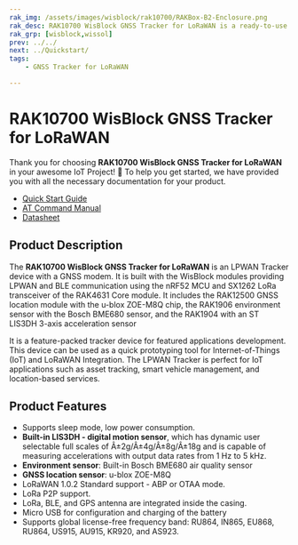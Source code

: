 ```yaml
---
rak_img: /assets/images/wisblock/rak10700/RAKBox-B2-Enclosure.png
rak_desc: RAK10700 WisBlock GNSS Tracker for LoRaWAN is a ready-to-use WisBlock Solution. It is a location tracker built with WisBlock modules - RAK4631 Core module, the RAK12500 GNSS location module, the RAK1906 environment sensor, and the RAK1904 3-axis acceleration sensor. It comes assembled in an IP65 enclosure.
rak_grp: [wisblock,wissol]
prev: ../../
next: ../Quickstart/
tags:
    - GNSS Tracker for LoRaWAN

---
```


# RAK10700 WisBlock GNSS Tracker for LoRaWAN

Thank you for choosing **RAK10700 WisBlock GNSS Tracker for LoRaWAN** in your awesome IoT Project! 🎉 To help you get started, we have provided you with all the necessary documentation for your product.

* [Quick Start Guide](../Quickstart/)
* [AT Command Manual](../AT-Command-Manual/)
* [Datasheet](../Datasheet/)

## Product Description

The **RAK10700 WisBlock GNSS Tracker for LoRaWAN** is an LPWAN Tracker device with a GNSS modem. It is built with the WisBlock modules providing LPWAN and BLE communication using the nRF52 MCU and SX1262 LoRa transceiver of the RAK4631 Core module. It includes the RAK12500 GNSS location module with the u-blox ZOE-M8Q chip, the RAK1906 environment sensor with the Bosch BME680 sensor, and the RAK1904 with an ST LIS3DH 3-axis acceleration sensor

It is a feature-packed tracker device for featured applications development. This device can be used as a quick prototyping tool for Internet-of-Things (IoT) and LoRaWAN Integration. The LPWAN Tracker is perfect for IoT applications such as asset tracking, smart vehicle management, and location-based services.

## Product Features

- Supports sleep mode, low power consumption.
- **Built-in LIS3DH - digital motion sensor**, which has dynamic user selectable full scales of Â±2g/Â±4g/Â±8g/Â±18g and is capable of measuring accelerations with output data rates from 1&nbsp;Hz to 5&nbsp;kHz.
- **Environment sensor**: Built-in Bosch BME680 air quality sensor
- **GNSS location sensor**: u-blox ZOE-M8Q
- LoRaWAN 1.0.2 Standard support - ABP or OTAA mode.
- LoRa P2P support.
- LoRa, BLE, and GPS antenna are integrated inside the casing.
- Micro USB for configuration and charging of the battery
- Supports global license-free frequency band: RU864, IN865, EU868, RU864, US915, AU915, KR920, and AS923.
